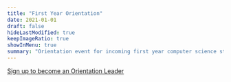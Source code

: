 ```yaml
---
title: "First Year Orientation"
date: 2021-01-01
draft: false
hideLastModified: true
keepImageRatio: true
showInMenu: true
summary: "Orientation event for incoming first year computer science students."
---
```


[Sign up to become an Orientation Leader](https://forms.gle/fG4eZpCk2D2N4npb9)

[](./orientation_leader_ad.png)
